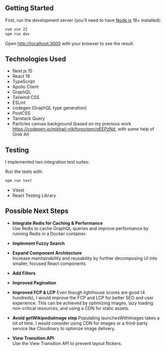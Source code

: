 ## Getting Started

First, run the development server (you'll need to have [Node.js](https://nodejs.org/) 18+ installed):

```bash
nvm use 22
npm run dev
```

Open [http://localhost:3000](http://localhost:3000) with your browser to see the result.

## Technologies Used

- Next.js 15
- React 19
- TypeScript
- Apollo Client
- GraphQL
- Tailwind CSS
- ESLint
- codegen (GraphQL type generation)
- PostCSS
- Tanstack Query
- Particles canvas background (based on my previous work https://codepen.io/mikhail-nikiforov/pen/qEEPzNd, with some help of Grok AI)

## Testing

I implemented two integration test suites:

Run the tests with:

```bash
npm run test
```

- Vitest
- React Testing Library

## Possible Next Steps

- **Integrate Redis for Caching & Performance**  
    Use Redis to cache GraphQL queries and improve performance by running Redis in a Docker container.

- **Implement Fuzzy Search**

- **Expand Component Architecture**  
  Increase maintainability and reusability by further decomposing UI into smaller, focused React components

- **Add Filters**

- **Improved Pagination**

- **Improved FCP & LCP**
Even though lighthouse scores are good (4 hundreds), I would improve the FCP and LCP for better SEO and user experience. This can be achieved by optimizing images, lazy loading non-critical resources, and using a CDN for static assets.

- **Avoid getWikipediaImage step**
Populating launchesWithImages takes a lot of time. I would consider using CDN for images or a third-party service like Cloudinary to optimize image delivery.

- **View Transition API**  
Use the View Transition API to prevent layout flickers.
